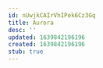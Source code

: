```yaml
---
id: nUwjkCAIrVhIPek6Cz3Gq
title: Aurora
desc: ''
updated: 1639842196196
created: 1639842196196
stub: true
---
```


